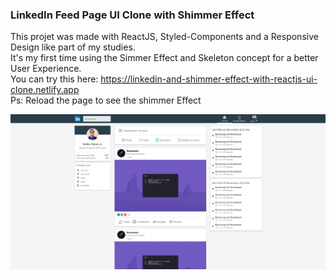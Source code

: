 ### LinkedIn Feed Page UI Clone with Shimmer Effect

This projet was made with ReactJS, Styled-Components and a Responsive Design like part of my studies. </br>
It's my first time using the Simmer Effect and Skeleton concept for a better User Experience.
</br>
You can try this here: <a href="https://linkedin-and-shimmer-effect-with-reactjs-ui-clone.netlify.app" target="new">https://linkedin-and-shimmer-effect-with-reactjs-ui-clone.netlify.app</a>
</br>
Ps: Reload the page to see the shimmer Effect
</br>

![Image of Yaktocat](https://github.com/walternj/LinkedIn-e-Shimmer-Effect-with-ReactJS-UI-Clone/blob/master/Capture.PNG)
